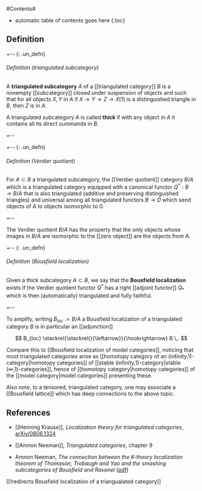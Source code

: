 
#Contents#
* automatic table of contents goes here
{:toc}

## Definition ##

+-- {: .un_defn}
###### Definition (triangulated subcategory)


A **triangulated subcategory** $A$ of a [[triangulated category]] $B$ is a nonempty [[subcategory]] closed under suspension of objects and such that for all objects $X,Y$ in $A$ if $X\to Y\to Z\to X[1]$ is a distinguished triangle in $B$, then $Z$ is in $A$.  

A triangulated subcategory $A$ is called **thick** if with any object in $A$ it contains all its direct summands in $B$.

=--

+-- {: .un_defn}
###### Definition (Verdier quotient)


For $A \subset B$ a triangulated subcategory, the [[Verdier quotient]] category $B/A$ which is a triangulated category equipped with a canonical functor $Q^*:B\to B/A$ that is also triangulated (additive and preserving distinguished triangles) and universal among all triangulated functors $B\to D$ which send objects of $A$ to objects isomorphic to $0$. 

=--


The Verdier quotient $B/A$  has the property that the only objects whose images in $B/A$ are isomorphic to the [[zero object]] are the objects from $A$. 

+-- {: .un_defn}
###### Definition (Bousfield localization)


Given a thick subcategory $A\subset B$, we say that the **Bousfield localization** exists if the Verdier quotient functor $Q^*$ has a right [[adjoint functor]] $Q_*$ which is then (automatically) triangulated and fully faithful. 

=--

To amplify, writing $B_{loc} := B/A$ a Bousfield localization of a triangulated category $B$ is in particular an [[adjunction]]

$$
  B_{loc} \stackrel{\stackrel{}{\leftarrow}}{\hookrightarrow}
  B
  \,.
$$

Compare this to [[Bousfield localization of model categories]], noticing that most triangulated categories arise as [[homotopy category of an (infinity,1)-category|homotopy categories]] of [[stable (infinity,1)-category|stable (∞,1)-categories]], hence of [[homotopy category|homotopy categories]] of the [[model category|model categories]] presenting these.  

Also note, to a tensored, triangulated category, one may associate a [[Bousfield lattice]] which has deep connections to the above topic.


## References ##


* [[Henning Krause]], _Localization theory for triangulated categories_, [arXiv/0806.1324](http://arxiv.org/abs/0806.1324)

* [[Amnon Neeman]], _Triangulated categories_, chapter 9

* Amnon Neeman, _The connection between the $K$-theory localization theorem of Thomason, Trobaugh and Yao and the smashing subcategories of Bousfield and Ravenel_ ([pdf](http://archive.numdam.org/article/ASENS_1992_4_25_5_547_0.pdf))

[[!redirects Bousfield localization of a triangualated category]]
